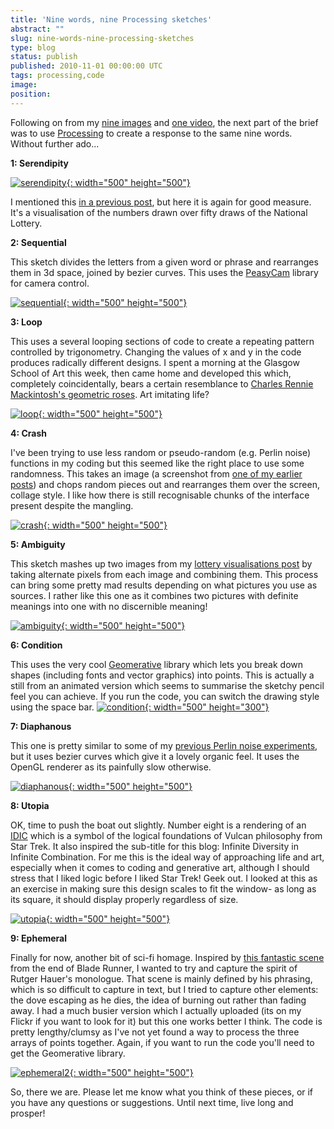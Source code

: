 ```yaml
---
title: 'Nine words, nine Processing sketches'
abstract: ""
slug: nine-words-nine-processing-sketches
type: blog
status: publish
published: 2010-11-01 00:00:00 UTC
tags: processing,code
image: 
position: 
---
```


Following on from my [nine images](/blog/nine-words-nine-images/) and
[one video](/blog/9-words-one-video/), the next part of the brief was to
use [Processing][1] to create a response to the same
nine words. Without further ado...

**1: Serendipity**

[![serendipity](/images/serendipity_5136989018_o.jpg){:
width="500" height="500"}][2]

I mentioned this [in a previous post][3], but here it
is again for good measure. It's a visualisation of the numbers drawn
over fifty draws of the National Lottery.

**2: Sequential**

This sketch divides the letters from a given word or phrase and
rearranges them in 3d space, joined by bezier curves. This uses the
[PeasyCam][4] library for camera control.

[![sequential](/images/sequential_5136384855_o.jpg){:
width="500" height="500"}][5]

**3: Loop**

This uses a several looping sections of code to create a repeating
pattern controlled by trigonometry. Changing the values of x and y in
the code produces radically different designs. I spent a morning at the
Glasgow School of Art this week, then came home and developed this
which, completely coincidentally, bears a certain resemblance to
[Charles Rennie Mackintosh's geometric roses][6].
Art imitating life?

[![loop](/images/loop_5136987764_o.jpg){:
width="500" height="500"}][7]

**4: Crash**

I've been trying to use less random or pseudo-random (e.g. Perlin
noise) functions in my coding but this seemed like the right place to
use some randomness. This takes an image (a screenshot from [one of my
earlier posts][8]) and chops random pieces out and
rearranges them over the screen, collage style. I like how there is
still recognisable chunks of the interface present despite the mangling.

[![crash](/images/crash_5136381699_o.jpg){:
width="500" height="500"}][9]

**5: Ambiguity**

This sketch mashes up two images from my [lottery visualisations
post][3] by taking alternate pixels from each image
and combining them. This process can bring some pretty mad results
depending on what pictures you use as sources. I rather like this one as
it combines two pictures with definite meanings into one with no
discernible meaning!

[![ambiguity](/images/ambiguity_5136380395_o.jpg){:
width="500" height="500"}][10]

**6: Condition**

This uses the very cool [Geomerative][11] library
which lets you break down shapes (including fonts and vector graphics)
into points. This is actually a still from an animated version which
seems to summarise the sketchy pencil feel you can achieve. If you run
the code, you can switch the drawing style using the space bar.
[![condition](/images/condition_5136380769_o.jpg){:
width="500" height="300"}][12]

**7: Diaphanous**

This one is pretty similar to some of my [previous Perlin noise
experiments][13], but it uses bezier curves which
give it a lovely organic feel. It uses the OpenGL renderer as its
painfully slow otherwise.

[![diaphanous](/images/diaphanous_5136985834_o.jpg){:
width="500" height="500"}][14]

**8: Utopia**

OK, time to push the boat out slightly. Number eight is a rendering of
an [IDIC][15] which is a symbol of the logical
foundations of Vulcan philosophy from Star Trek. It also inspired the
sub-title for this blog: Infinite Diversity in Infinite Combination. For
me this is the ideal way of approaching life and art, especially when it
comes to coding and generative art, although I should stress that I
liked logic before I liked Star Trek! Geek out. I looked at this as an
exercise in making sure this design scales to fit the window- as long as
its square, it should display properly regardless of size.

[![utopia](/images/utopia_5136385925_o.jpg){:
width="500" height="500"}][16]

**9: Ephemeral**

Finally for now, another bit of sci-fi homage. Inspired by [this
fantastic scene][17] from the end of Blade Runner, I
wanted to try and capture the spirit of Rutger Hauer's monologue. That
scene is mainly defined by his phrasing, which is so difficult to
capture in text, but I tried to capture other elements: the dove
escaping as he dies, the idea of burning out rather than fading away. I
had a much busier version which I actually uploaded (its on my Flickr if
you want to look for it) but this one works better I think. The code is
pretty lengthy/clumsy as I've not yet found a way to process the three
arrays of points together. Again, if you want to run the code you'll
need to get the Geomerative library.

[![ephemeral2](/images/ephemeral2_5137115717_o.jpg){:
width="500" height="500"}][18]

So, there we are. Please let me know what you think of these pieces, or
if you have any questions or suggestions. Until next time, live long and
prosper!



[1]: http://processing.org/
[2]: http://www.flickr.com/photos/53111802@N05/5136989018/
[3]: http://velvetkevorkian.wordpress.com/2010/10/30/processing-sketches-lottery-number-visualisations/
[4]: http://mrfeinberg.com/peasycam/
[5]: http://www.flickr.com/photos/53111802@N05/5136384855/
[6]: http://2.bp.blogspot.com/_rCAjLvNzsbE/SII5giHbbCI/AAAAAAAAADI/ku6QM_mWclo/s400/mackintosh-roseandteardrop1923fabric.jpg
[7]: http://www.flickr.com/photos/53111802@N05/5136987764/
[8]: http://velvetkevorkian.wordpress.com/2010/09/30/conceptual-sound-early-sketches-i/
[9]: http://www.flickr.com/photos/53111802@N05/5136381699/
[10]: http://www.flickr.com/photos/53111802@N05/5136380395/
[11]: http://www.ricardmarxer.com/geomerative/
[12]: http://www.flickr.com/photos/53111802@N05/5136380769/
[13]: http://velvetkevorkian.wordpress.com/2010/09/08/variations-on-a-theme-processing-sketches/
[14]: http://www.flickr.com/photos/53111802@N05/5136985834/
[15]: http://memory-alpha.org/wiki/IDIC
[16]: http://www.flickr.com/photos/53111802@N05/5136385925/
[17]: http://www.youtube.com/watch?v=NOW4QiOD-oc
[18]: http://www.flickr.com/photos/53111802@N05/5137115717/
